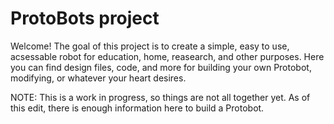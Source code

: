 # ProtoBots project

Welcome! The goal of this project is to create a simple, easy to use, acsessable robot for education, home, reasearch, and other purposes. Here you can find design files, code, and more for building your own Protobot, modifying, or whatever your heart desires.

NOTE: This is a work in progress, so things are not all together yet. As of this edit, there is enough information here to build a Protobot.
